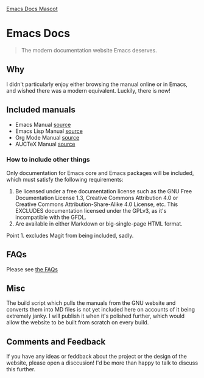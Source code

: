 [Emacs Docs Mascot](https://emacsdocs.org/img/Banner.png)

# Emacs Docs

> The modern documentation website Emacs deserves.

## Why

I didn't particularly enjoy either browsing the manual online or in Emacs, and wished there was a modern equivalent. Luckily, there is now!

## Included manuals

- Emacs Manual [source](https://www.gnu.org/software/emacs/manual/emacs.html)
- Emacs Lisp Manual [source](https://www.gnu.org/software/emacs/manual/elisp.html)
- Org Mode Manual [source](https://www.gnu.org/software/emacs/manual/org.html)
- AUCTeX Manual [source](https://www.gnu.org/software/auctex/manual/auctex.index.html)

### How to include other things

Only documentation for Emacs core and Emacs packages will be included, which must satisfy the following requirements:

1. Be licensed under a free documentation license such as the GNU Free Documentation License 1.3, Creative Commons Attribution 4.0 or Creative Commons Attribution-Share-Alike 4.0 License, etc. This EXCLUDES documentation licensed under the GPLv3, as it's incompatible with the GFDL.
2. Are available in either Markdown or big-single-page HTML format.

Point 1. excludes Magit from being included, sadly.

## FAQs

Please see [the FAQs](https://emacsdocs.org/blog/faq)

## Misc

The build script which pulls the manuals from the GNU website and converts them into MD files is not yet included here on accounts of it being extremely janky. I will publish it when it's polished further, which would allow the website to be built from scratch on every build.

## Comments and Feedback

If you have any ideas or feddback about the project or the design of the website, please open a disccusion! I'd be more than happy to talk to discuss this further.
